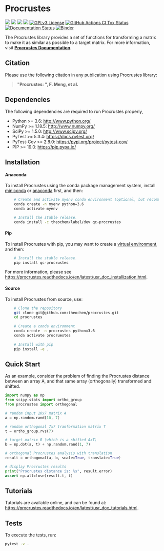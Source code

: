 Procrustes
==========

<a href='https://docs.python.org/3.6/'><img src='https://img.shields.io/badge/python-3.6-blue.svg'></a>
<a href='https://docs.python.org/3.7/'><img src='https://img.shields.io/badge/python-3.7-blue.svg'></a>
<a href='https://docs.python.org/3.8/'><img src='https://img.shields.io/badge/python-3.8-blue.svg'></a>
<a href='https://docs.python.org/3.9/'><img src='https://img.shields.io/badge/python-3.9-blue.svg'></a>
[![GPLv3 License](https://img.shields.io/badge/License-GPL%20v3-yellow.svg)](https://opensource.org/licenses/)
[![GitHub Actions CI Tox Status](https://github.com/theochem/procrustes/actions/workflows/ci_tox.yml/badge.svg?branch=master)](https://github.com/theochem/procrustes/actions/workflows/ci_tox.yml)
[![Documentation Status](https://readthedocs.org/projects/procrustes/badge/?version=latest)](https://procrustes.readthedocs.io/en/latest/?badge=latest)
[![Binder](https://mybinder.org/badge_logo.svg)](https://mybinder.org/v2/gh/theochem/procrustes/master?filepath=doc%2Fnotebooks%2F)

The Procrustes library provides a set of functions for transforming a matrix to make it
as similar as possible to a target matrix. For more information, visit
[**Procrustes Documentation**](https://procrustes.readthedocs.io/en/latest/).


Citation
--------

Please use the following citation in any publication using Procrustes library:

> **"Procrustes: ", F. Meng, et al.**


Dependencies
------------

The following dependencies are required to run Procrustes properly,

* Python >= 3.6: http://www.python.org/
* NumPy >= 1.18.5: http://www.numpy.org/
* SciPy >= 1.5.0: http://www.scipy.org/
* PyTest >= 5.3.4: https://docs.pytest.org/
* PyTest-Cov >= 2.8.0: https://pypi.org/project/pytest-cov/
* PIP >= 19.0: https://pip.pypa.io/


Installation
------------


#### Anaconda
To install Procrustes using the conda package management system, install
[miniconda](https://conda.io/miniconda.html) or [anaconda](https://www.anaconda.com/download)
first, and then:

```bash
    # Create and activate myenv conda environment (optional, but recommended)
    conda create -n myenv python=3.6
    conda activate myenv

    # Install the stable release.
    conda install -c theochem/label/dev qc-procrustes
```

#### Pip
To install Procrustes with pip, you may want to create a
[virtual environment](https://docs.python.org/3/tutorial/venv.html), and then:


```bash
    # Install the stable release.
    pip install qc-procrustes
```

For more information, please see https://procrustes.readthedocs.io/en/latest/usr_doc_installization.html.

#### Source
To install Procrustes from source, use:

```bash
    # Clone the repository
    git clone git@github.com:theochem/procrustes.git
    cd procrustes
    
    # Create a conda environment
    conda create -n procrustes python=3.6
    conda activate procruestes
    
    # Install with pip
    pip install -e .
```


Quick Start
------------

As an example, consider the problem of finding the Procrustes distance between an array A, and 
that same array (orthogonally) transformed and shifted.

```python
import numpy as np
from scipy.stats import ortho_group
from procrustes import orthogonal

# random input 10x7 matrix A
a = np.random.rand(10, 7)

# random orthogonal 7x7 tranformation matrix T
t = ortho_group.rvs(7)

# target matrix B (which is a shifted AxT)
b = np.dot(a, t) + np.random.rand(1, 7)

# orthogonal Procrustes analysis with translation
result = orthogonal(a, b, scale=True, translate=True)

# display Procrustes results
print("Procrustes distance is: %s", result.error)
assert np.allclose(result.t, t)
```

Tutorials
------------

Tutorials are available online, and can be found at:
https://procrustes.readthedocs.io/en/latest/usr_doc_tutorials.html.

Tests
------------

To execute the tests, run:

```bash
pytest -v .
```
